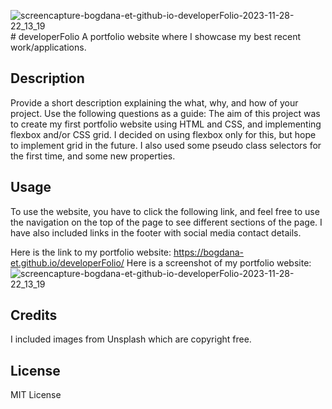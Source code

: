 ![screencapture-bogdana-et-github-io-developerFolio-2023-11-28-22_13_19](https://github.com/bogdana-et/developerFolio/assets/146033718/b0ed573f-bf3a-445b-b466-18b5c5878f54)# developerFolio
A portfolio website where I showcase my best recent work/applications.

## Description

Provide a short description explaining the what, why, and how of your project. Use the following questions as a guide:
The aim of this project was to create my first portfolio website using HTML and CSS, and implementing flexbox and/or CSS grid. I decided on using flexbox only for this, but hope to implement grid in the future. I also used some pseudo class selectors for the first time, and some new properties. 

## Usage

To use the website, you have to click the following link, and feel free to use the navigation on the top of the page to see different sections of the page. I have also included links in the footer with social media contact details.

Here is the link to my portfolio website: https://bogdana-et.github.io/developerFolio/
Here is a screenshot of my portfolio website:  ![screencapture-bogdana-et-github-io-developerFolio-2023-11-28-22_13_19](https://github.com/bogdana-et/developerFolio/assets/146033718/6635cc63-af4f-47e6-b996-e28db8dbd1ae)


## Credits

I included images from Unsplash which are copyright free.

## License

MIT License
